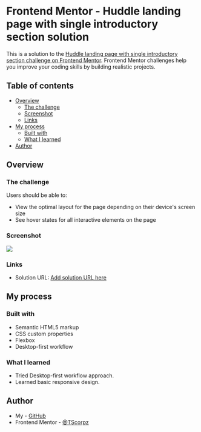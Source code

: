 # Frontend Mentor - Huddle landing page with single introductory section solution

This is a solution to the [Huddle landing page with single introductory section challenge on Frontend Mentor](https://www.frontendmentor.io/challenges/huddle-landing-page-with-a-single-introductory-section-B_2Wvxgi0). Frontend Mentor challenges help you improve your coding skills by building realistic projects. 

## Table of contents

- [Overview](#overview)
  - [The challenge](#the-challenge)
  - [Screenshot](#screenshot)
  - [Links](#links)
- [My process](#my-process)
  - [Built with](#built-with)
  - [What I learned](#what-i-learned)
- [Author](#author)


## Overview

### The challenge

Users should be able to:

- View the optimal layout for the page depending on their device's screen size
- See hover states for all interactive elements on the page

### Screenshot

![](/screenshots/screenshot.npg)

### Links

- Solution URL: [Add solution URL here](https://github.com/TScorpz/huddle-landing-page-with-single-introductory-section-master)

## My process

### Built with

- Semantic HTML5 markup
- CSS custom properties
- Flexbox
- Desktop-first workflow

### What I learned

- Tried Desktop-first workflow approach.
- Learned basic responsive design.

## Author

- My - [GitHub](https://github.com/TScorpz)
- Frontend Mentor - [@TScorpz](https://www.frontendmentor.io/profile/TScorpz)
